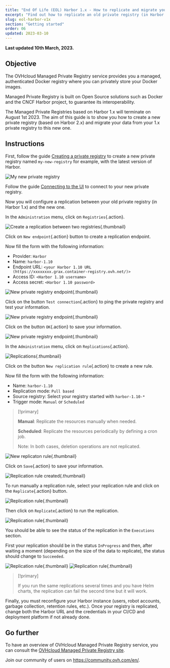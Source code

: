 ```yaml
---
title: "End Of Life (EOL) Harbor 1.x - How to replicate and migrate your data to Harbor 2.x"
excerpt: "Find out how to replicate an old private registry (in Harbor 1.x) to a recent OVHcloud Managed Private Registry (in Harbor 2.x)"
slug: eol-harbor-v1x
section: "Getting started"
order: 06
updated: 2023-03-10
---
```


**Last updated 10th March, 2023.**

<style>
 pre {
     font-size: 14px;
 }
 pre.console {
   background-color: #300A24; 
   color: #ccc;
   font-family: monospace;
   padding: 5px;
   margin-bottom: 5px;
 }
 pre.console code {
   border: solid 0px transparent;
   color: #ccc;
   font-family: monospace !important;
   font-size: 0.75em;
 }
 .small {
     font-size: 0.75em;
 }
</style>

## Objective

The OVHcloud Managed Private Registry service provides you a managed, authenticated Docker registry where you can privately store your Docker images. 

Managed Private Registry is built on Open Source solutions such as Docker and the CNCF Harbor project, to guarantee its interoperability. 

The Managed Private Registries based on Harbor 1.x will terminate on August 1st 2023. The aim of this guide is to show you how to create a new private registry (based on Harbor 2.x) and migrate your data from your 1.x private registry to this new one.

## Instructions

First, follow the guide [Creating a private registry](https://docs.ovh.com/gb/en/private-registry/creating-a-private-registry/) to create a new private registry named `my-new-registry` for example, with the latest version of Harbor.

![My new private registry](images/my-new-registry-02.png)

Follow the guide [Connecting to the UI](https://docs.ovh.com/gb/en/private-registry/connecting-to-the-ui/) to connect to your new private registry. 

Now you will configure a replication between your old private registry (in Harbor 1.x) and the new one.

In the `Administration` menu, click on `Registries`{.action}.

![Create a replication between two registries](images/registries.png){.thumbnail}

Click on `New endpoint`{.action} button to create a replication endpoint.

Now fill the form with the following information:

- Provider: `Harbor`
- Name: `harbor-1.10`
- Endpoint URL: `<your Harbor 1.10 URL (https://xxxxxxxx.grax.container-registry.ovh.net/)>`
- Access ID: `<Harbor 1.10 username>`
- Access secret: `<Harbor 1.10 password>`

![New private registry endpoint](images/new-registry-endpoint.png){.thumbnail}

Click on the button `Test connection`{.action} to ping the private registry and test your information.

![New private registry endpoint](images/connection-tested-ok.png){.thumbnail}

Click on the button `OK`{.action} to save your information.

![New private registry endpoint](images/new-registry-endpoint-created.png){.thumbnail}

In the `Administration` menu, click on `Replications`{.action}.

![Replications](images/replications.png){.thumbnail}

Click on the button `New replication rule`{.action} to create a new rule.

Now fill the form with the following information:

- Name: `harbor-1.10`
- Replication mode: `Pull based`
- Source registry: Select your registry started with `harbor-1.10-*`
- Trigger mode: `Manual` or `Scheduled`

> [!primary]
>
> **Manual**: Replicate the resources manually when needed.
>
> **Scheduled**: Replicate the resources periodically by defining a cron job.
>
> Note: In both cases, deletion operations are not replicated.

![New replicaton rule](images/new-replication-rule.png){.thumbnail}

Click on `Save`{.action} to save your information.

![Replication rule created](images/replication-rule-created.png){.thumbnail}

To run manually a replication rule, select your replication rule and click on the `Replicate`{.action} button.

![Replication rule](images/replicate-button.png){.thumbnail}

Then click on `Replicate`{.action} to run the replication.

![Replication rule](images/are-you-sure.png){.thumbnail}

You should be able to see the status of the replication in the `Executions` section.

First your replication should be in the status `InProgress` and then, after waiting a moment (depending on the size of the data to replicate), the status should change to `Succeeded`.

![Replication rule](images/execution-status.png){.thumbnail}
![Replication rule](images/execution-status-success.png){.thumbnail}

> [!primary]
>
> If you run the same replications several times and you have Helm charts, the replication can fail the second time but it will work.

Finally, you must reconfigure your Harbor instance (users, robot accounts, garbage collection, retention rules, etc.).
Once your registry is replicated, change both the Harbor URL and the credentials in your CI/CD and deployment platform if not already done.

## Go further

To have an overview of OVHcloud Managed Private Registry service, you can consult the [OVHcloud Managed Private Registry site](https://docs.ovh.com/gb/en/private-registry/).

Join our community of users on <https://community.ovh.com/en/>.
